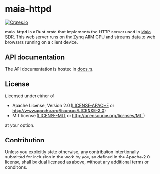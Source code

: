 # maia-httpd

[![Crates.io][crates-badge]][crates-url]

[crates-badge]: https://img.shields.io/crates/v/maia-http.svg
[crates-url]: https://crates.io/crates/maia-http

maia-httpd is a Rust crate that implements the HTTP server used in [Maia
SDR](https://maia-sdr.org/). This web server runs on the Zynq ARM CPU and
streams data to web browsers running on a client device.

## API documentation

The API documentation is hosted in [docs.rs](https://docs.rs/maia-httpd/).

## License

Licensed under either of

 * Apache License, Version 2.0
   ([LICENSE-APACHE](LICENSE-APACHE) or http://www.apache.org/licenses/LICENSE-2.0)
 * MIT license
   ([LICENSE-MIT](LICENSE-MIT) or http://opensource.org/licenses/MIT)

at your option.

## Contribution

Unless you explicitly state otherwise, any contribution intentionally submitted
for inclusion in the work by you, as defined in the Apache-2.0 license, shall be
dual licensed as above, without any additional terms or conditions.
